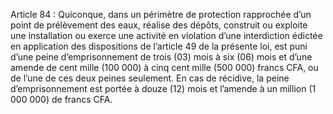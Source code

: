 Article 84 : Quiconque, dans un périmètre de protection rapprochée d’un point de prélèvement des eaux, réalise des dépôts, construit ou exploite une installation ou exerce une activité en violation d’une interdiction édictée en application des dispositions de l’article 49 de la présente loi, est puni d’une peine d’emprisonnement de trois (03) mois à six (06) mois et d’une amende de cent mille (100 000) à cinq cent mille (500 000) francs CFA, ou de l’une de ces deux peines seulement.
En cas de récidive, la peine d’emprisonnement est portée à douze (12) mois et l’amende à un million (1 000 000) de francs CFA.